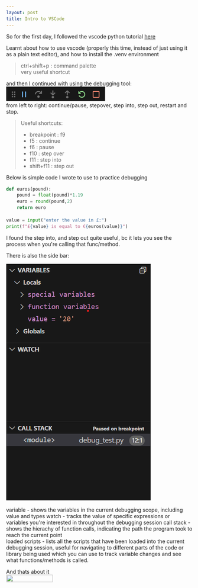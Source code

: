```yaml
---
layout: post
title: Intro to VSCode
---
```


So for the first day, I followed the vscode python tutorial [here](https://code.visualstudio.com/docs/python/python-tutorial)

Learnt about how to use vscode (properly this time, instead of just using it as a plain text editor), and how to install the .venv environment

> ctrl+shift+p : command palette    
> very useful shortcut  

and then I continued with using the debugging tool:     
![debugging tool bar](/images/debugging%20tool%20bar.png)   
from left to right: continue/pause, stepover, step into, step out, restart and stop. 

> Useful shortcuts:    
> - breakpoint : f9   
> - f5 : continue     
> - f6 : pause    
> - f10 : step over   
> - f11 : step into   
> - shift+f11 : step out  

Below is simple code I wrote to use to practice debugging 

```python
def euros(pound):
    pound = float(pound)*1.19
    euro = round(pound,2)
    return euro

value = input("enter the value in £:")
print(f"£{value} is equal to €{euros(value)}")
```

I found the step into, and step out quite useful, bc it lets you see the process when you're calling that func/method.

There is also the side bar:

![debugging_sidebar](/images/debugging_sidebar.png)

variable - shows the variables in the current debugging scope, including value and types
watch - tracks the value of specific expressions or variables you're interested in throughout the debugging session 
call stack - shows the hierachy of function calls, indicating the path the program took to reach the current point  
loaded scripts - lists all the scripts that have been loaded into the current debugging session, useful for navigating to different parts of the code or library being used
which you can use to track variable changes and see what functions/methods is called.   

And thats about it    
<img src="https://tenor.com/en-GB/view/sad-cat-sunakook-tired-exhausted-gif-10606272476729293300.gif" width="50%" height="50%" />